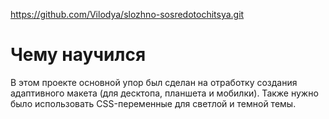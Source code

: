 https://github.com/Vilodya/slozhno-sosredotochitsya.git

# Чему научился
В этом проекте основной упор был сделан на отработку создания адаптивного макета (для десктопа, планшета и мобилки). Также нужно было использовать CSS-переменные для светлой и темной темы.
